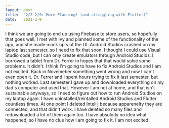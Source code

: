 ```yaml
---
layout: post
title:  "2/2-2/9: More Planning! (and struggling with Flutter)"
date:   2021-2-9
---
```

I think we are going to end up using Firebase to store users, so hopefully that goes well. I met with Ivy and planned some of the functionality of the app, and she made mock up's of the UI. Android Studios crashed on my laptop last semester, so I need to fix that soon. I thought I could use Visual Studio code, but I can only create emulators through Android Studios. I borrowed a tablet from Dr. Ferrer in hopes that that would solve some problems. It didn't. I think I'm going to have to fix Android Studios and I am not excited. Back in Novemeber something went wrong and now I can't even open it. Dr. Ferrer and I spent hours trying to fix it last semester, but nothing worked. Last semester I gave up and downloaded everything on my dad's computer and used that. However I am not at home, and that isn't sustainable anyways, so I need to figure out how to run Android Studios on my laptop again. I have uninstalled/reintalled Android Studios and Flutter countless times. At one point I deleted Intellij because apparenelty they are connected, and that didn't work. I have deleted so many files and redownloaded a lot of them again too. I have absolutly no idea what happened, so I have no clue how I am going to fix it. I am not excited. 
